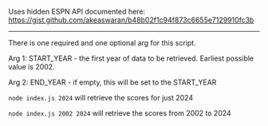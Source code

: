 Uses hidden ESPN API documented here: https://gist.github.com/akeaswaran/b48b02f1c94f873c6655e7129910fc3b

---

There is one required and one optional arg for this script.

Arg 1: START_YEAR - the first year of data to be retrieved. Earliest possible value is 2002.

Arg 2: END_YEAR - if empty, this will be set to the START_YEAR

`node index.js 2024` will retrieve the scores for just 2024

`node index.js 2002 2024` will retrieve the scores from 2002 to 2024